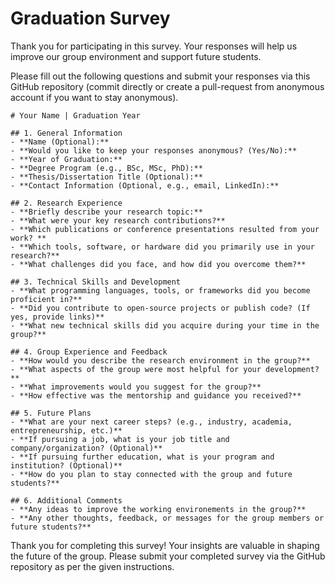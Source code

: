 #  Graduation Survey

Thank you for participating in this survey. Your responses will help us improve our group environment and support future students.

Please fill out the following questions and submit your responses via this GitHub repository (commit directly or create a pull-request from anonymous account if you want to stay anonymous).

```
# Your Name | Graduation Year

## 1. General Information
- **Name (Optional):**
- **Would you like to keep your responses anonymous? (Yes/No):**
- **Year of Graduation:**
- **Degree Program (e.g., BSc, MSc, PhD):**
- **Thesis/Dissertation Title (Optional):**
- **Contact Information (Optional, e.g., email, LinkedIn):**

## 2. Research Experience
- **Briefly describe your research topic:**
- **What were your key research contributions?**
- **Which publications or conference presentations resulted from your work? **
- **Which tools, software, or hardware did you primarily use in your research?**
- **What challenges did you face, and how did you overcome them?**

## 3. Technical Skills and Development
- **What programming languages, tools, or frameworks did you become proficient in?**
- **Did you contribute to open-source projects or publish code? (If yes, provide links)**
- **What new technical skills did you acquire during your time in the group?**

## 4. Group Experience and Feedback
- **How would you describe the research environment in the group?**
- **What aspects of the group were most helpful for your development?**
- **What improvements would you suggest for the group?**
- **How effective was the mentorship and guidance you received?**

## 5. Future Plans
- **What are your next career steps? (e.g., industry, academia, entrepreneurship, etc.)**
- **If pursuing a job, what is your job title and company/organization? (Optional)**
- **If pursuing further education, what is your program and institution? (Optional)**
- **How do you plan to stay connected with the group and future students?**

## 6. Additional Comments
- **Any ideas to improve the working environements in the group?**
- **Any other thoughts, feedback, or messages for the group members or future students?**

```

Thank you for completing this survey! Your insights are valuable in shaping the future of the group. Please submit your completed survey via the GitHub repository as per the given instructions.

